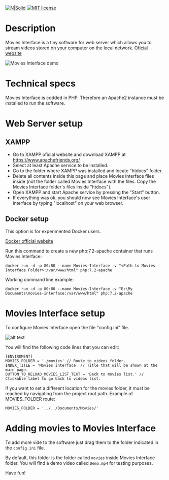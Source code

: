 [![N|Solid](https://dl.dropboxusercontent.com/s/oy06v7r8d871cr8/splitvice-banner.png?dl=0)](http://split-vice.com)
[![MIT license](https://img.shields.io/badge/License-MIT-blue.svg)](https://lbesson.mit-license.org/)
# Description
Movies Interface is a tiny software for web server which allows you to stream videos stored on your computer on the local network.
[Oficial website](http://split-vice.com/technology/web-software/movies-interface/)

![Movies Interface demo](https://dl.dropboxusercontent.com/s/gbdnxcu8zzwnf2s/movies-interface-demo.png?dl=0)
# Technical specs
Movies Interface is codded in PHP. Therefore an Apache2 instance must be installed to run the software.
# Web Server setup
## XAMPP
- Go to XAMPP oficial website and download XAMPP at <https://www.apachefriends.org/>
- Select at least Apache service to be installed.
- Go to the folder where XAMPP was installed and locate "htdocs" folder.
- Delete all contents inside this page and place Movies Interface files inside (not the folder called Movies Interface with the files. Copy the Movies Interface folder's files inside "htdocs").
- Open XAMPP and start Apache service by pressing the "Start" button.
- If everything was ok, you should now see Movies Interface's user interface by typing "localhost" on your web browser.
## Docker setup
This option is for experimented Docker users.

[Docker official website](https://www.docker.com/)

Run this command to create a new php:7.2-apache container that runs Movies Interface:
```
docker run -d -p 80:80 --name Movies-Interface -v "<Path to Movies Interface Folder>:/var/www/html" php:7.2-apache
```
Working command line example:
```
docker run -d -p 80:80 --name Movies-Interface -v "E:\My Documents\movies-interface:/var/www/html" php:7.2-apache
```
# Movies Interface setup
To configure Movies Interface open the file "config.ini" file.

![alt text](https://dl.dropboxusercontent.com/s/yi01tmnnk7cmkjf/movies-interface-001.png?dl=0)

You will find the following code lines that you can edit:
```
[ENVIROMENT]
MOVIES_FOLDER = './movies' // Route to videos folder.
INDEX_TITLE = 'Movies interface' // Title that will be shown at the main page.
BUTTON_TO_RELOAD_MOVIES_LIST_TEXT = 'Back to movies list.' // Clickable label to go back to videos list.
```
If you want to set a different location for the movies folder, it must be reached by navigating from the project root path.
Example of MOVIES_FOLDER route:
```
MOVIES_FOLDER = '../../Documents/Movies/'
```
# Adding movies to Movies Interface
To add more vide to the software just drag them to the folder indicated in the ```config.ini``` file.

By default, this folder is the folder called ```movies``` inside Movies Interface folder. You will find a demo video called ```Demo.mp4``` for testing purposes.

Have fun!